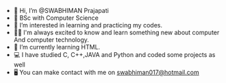- 👋 Hi, I’m @SWABHIMAN Prajapati
- 🏫 BSc with Computer Science 
- 👀 I’m interested in learning and practicing my codes.
- 👨‍🏫 I'm always excited to know and learn something new about computer 
      And computer technology. 
- 🌱 I’m currently learning HTML. 
- 💻 I have studied C, C++,JAVA and Python and coded some projects as well
- 🖥️ You can make contact with me on swabhiman017@hotmail.com 


